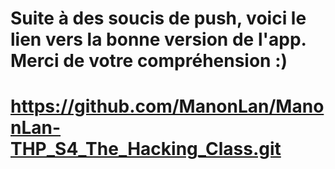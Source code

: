 # Suite à des soucis de push, voici le lien vers la bonne version de l'app. Merci de votre compréhension :)
# https://github.com/ManonLan/ManonLan-THP_S4_The_Hacking_Class.git
